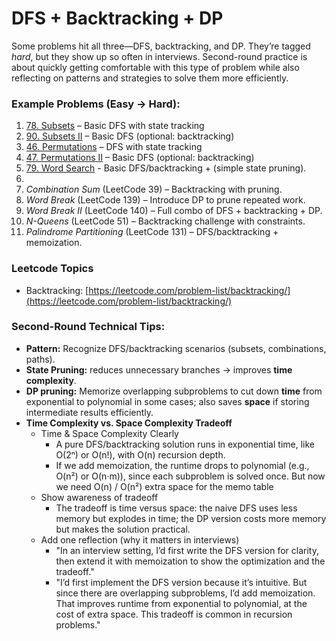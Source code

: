 # DFS + Backtracking + DP

Some problems hit all three—DFS, backtracking, and DP. They’re tagged _hard_, but they show up so often in interviews. Second-round practice is about quickly getting comfortable with this type of problem while also reflecting on patterns and strategies to solve them more efficiently.

### **Example Problems (Easy → Hard):**

1. [78. Subsets](https://leetcode.com/problems/subsets/) – Basic DFS with state tracking
2. [90. Subsets II](https://leetcode.com/problems/subsets-ii/) – Basic DFS (optional: backtracking)
3. [46. Permutations](https://leetcode.com/problems/permutations/) – DFS with state tracking
4. [47. Permutations II](https://leetcode.com/problems/permutations-ii/) – Basic DFS (optional: backtracking)
5. [79. Word Search](https://leetcode.com/problems/word-search/) - Basic DFS/backtracking + (simple state pruning).
6.
7. _Combination Sum_ (LeetCode 39) – Backtracking with pruning.
8. _Word Break_ (LeetCode 139) – Introduce DP to prune repeated work.
9. _Word Break II_ (LeetCode 140) – Full combo of DFS + backtracking + DP.
10. _N-Queens_ (LeetCode 51) – Backtracking challenge with constraints.
11. _Palindrome Partitioning_ (LeetCode 131) – DFS/backtracking + memoization.

### Leetcode Topics

* Backtracking: [https://leetcode.com/problem-list/backtracking/](https://leetcode.com/problem-list/backtracking/)

### **Second-Round Technical Tips:**

* **Pattern:** Recognize DFS/backtracking scenarios (subsets, combinations, paths).
* **State Pruning:** reduces unnecessary branches → improves **time complexity**.
* **DP pruning:** Memorize overlapping subproblems to cut down **time** from exponential to polynomial in some cases; also saves **space** if storing intermediate results efficiently.
* **Time Complexity vs. Space Complexity Tradeoff**
  * Time & Space Complexity Clearly
    * A pure DFS/backtracking solution runs in exponential time, like O(2ⁿ) or O(n!), with O(n) recursion depth.&#x20;
    * If we add memoization, the runtime drops to polynomial (e.g., O(n²) or O(n·m)), since each subproblem is solved once. But now we need O(n) / O(n²) extra space for the memo table
  * Show awareness of tradeoff
    * The tradeoff is time versus space: the naive DFS uses less memory but explodes in time; the DP version costs more memory but makes the solution practical.
  * Add one reflection (why it matters in interviews)
    * "In an interview setting, I’d first write the DFS version for clarity, then extend it with memoization to show the optimization and the tradeoff."
    * "I’d first implement the DFS version because it’s intuitive. But since there are overlapping subproblems, I’d add memoization. That improves runtime from exponential to polynomial, at the cost of extra space. This tradeoff is common in recursion problems."


